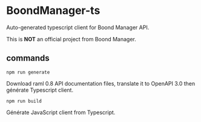 # BoondManager-ts

Auto-generated typescript client for Boond Manager API.

This is **NOT** an official project from Boond Manager.

## commands

`npm run generate`

Download raml 0.8 API documentation files, translate it to OpenAPI 3.0 then générate Typescript client.

`npm run build`

Générate JavaScript client from Typescript.
